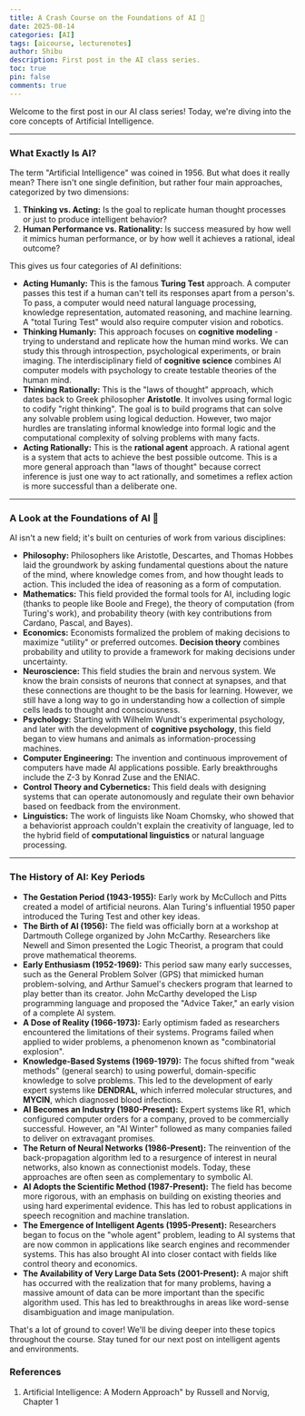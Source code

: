 ```yaml
---
title: A Crash Course on the Foundations of AI 🤖
date: 2025-08-14
categories: [AI]
tags: [aicourse, lecturenotes]
author: Shibu
description: First post in the AI class series.
toc: true
pin: false
comments: true
---
```


Welcome to the first post in our AI class series! Today, we're diving into the core concepts of Artificial Intelligence.

---

### What Exactly Is AI?

The term "Artificial Intelligence" was coined in 1956. But what does it really mean? There isn't one single definition, but rather four main approaches, categorized by two dimensions:

1. **Thinking vs. Acting:** Is the goal to replicate human thought processes or just to produce intelligent behavior?
2. **Human Performance vs. Rationality:** Is success measured by how well it mimics human performance, or by how well it achieves a rational, ideal outcome?

This gives us four categories of AI definitions:

- **Acting Humanly:** This is the famous **Turing Test** approach. A computer passes this test if a human can't tell its responses apart from a person's. To pass, a computer would need natural language processing, knowledge representation, automated reasoning, and machine learning. A "total Turing Test" would also require computer vision and robotics.
- **Thinking Humanly:** This approach focuses on **cognitive modeling** - trying to understand and replicate how the human mind works. We can study this through introspection, psychological experiments, or brain imaging. The interdisciplinary field of **cognitive science** combines AI computer models with psychology to create testable theories of the human mind.
- **Thinking Rationally:** This is the "laws of thought" approach, which dates back to Greek philosopher **Aristotle**. It involves using formal logic to codify "right thinking". The goal is to build programs that can solve any solvable problem using logical deduction. However, two major hurdles are translating informal knowledge into formal logic and the computational complexity of solving problems with many facts.
- **Acting Rationally:** This is the **rational agent** approach. A rational agent is a system that acts to achieve the best possible outcome. This is a more general approach than "laws of thought" because correct inference is just one way to act rationally, and sometimes a reflex action is more successful than a deliberate one.

---

### A Look at the Foundations of AI 🧠

AI isn't a new field; it's built on centuries of work from various disciplines:

- **Philosophy:** Philosophers like Aristotle, Descartes, and Thomas Hobbes laid the groundwork by asking fundamental questions about the nature of the mind, where knowledge comes from, and how thought leads to action. This included the idea of reasoning as a form of computation.
- **Mathematics:** This field provided the formal tools for AI, including logic (thanks to people like Boole and Frege), the theory of computation (from Turing's work), and probability theory (with key contributions from Cardano, Pascal, and Bayes).
- **Economics:** Economists formalized the problem of making decisions to maximize "utility" or preferred outcomes. **Decision theory** combines probability and utility to provide a framework for making decisions under uncertainty.
- **Neuroscience:** This field studies the brain and nervous system. We know the brain consists of neurons that connect at synapses, and that these connections are thought to be the basis for learning. However, we still have a long way to go in understanding how a collection of simple cells leads to thought and consciousness.
- **Psychology:** Starting with Wilhelm Wundt's experimental psychology, and later with the development of **cognitive psychology**, this field began to view humans and animals as information-processing machines.
- **Computer Engineering:** The invention and continuous improvement of computers have made AI applications possible. Early breakthroughs include the Z-3 by Konrad Zuse and the ENIAC.
- **Control Theory and Cybernetics:** This field deals with designing systems that can operate autonomously and regulate their own behavior based on feedback from the environment.
- **Linguistics:** The work of linguists like Noam Chomsky, who showed that a behaviorist approach couldn't explain the creativity of language, led to the hybrid field of **computational linguistics** or natural language processing.

---

### The History of AI: Key Periods

- **The Gestation Period (1943-1955):** Early work by McCulloch and Pitts created a model of artificial neurons. Alan Turing's influential 1950 paper introduced the Turing Test and other key ideas.
- **The Birth of AI (1956):** The field was officially born at a workshop at Dartmouth College organized by John McCarthy. Researchers like Newell and Simon presented the Logic Theorist, a program that could prove mathematical theorems.
- **Early Enthusiasm (1952-1969):** This period saw many early successes, such as the General Problem Solver (GPS) that mimicked human problem-solving, and Arthur Samuel's checkers program that learned to play better than its creator. John McCarthy developed the Lisp programming language and proposed the "Advice Taker," an early vision of a complete AI system.
- **A Dose of Reality (1966-1973):** Early optimism faded as researchers encountered the limitations of their systems. Programs failed when applied to wider problems, a phenomenon known as "combinatorial explosion".
- **Knowledge-Based Systems (1969-1979):** The focus shifted from "weak methods" (general search) to using powerful, domain-specific knowledge to solve problems. This led to the development of early expert systems like **DENDRAL**, which inferred molecular structures, and **MYCIN**, which diagnosed blood infections.
- **AI Becomes an Industry (1980-Present):** Expert systems like R1, which configured computer orders for a company, proved to be commercially successful. However, an "AI Winter" followed as many companies failed to deliver on extravagant promises.
- **The Return of Neural Networks (1986-Present):** The reinvention of the back-propagation algorithm led to a resurgence of interest in neural networks, also known as connectionist models. Today, these approaches are often seen as complementary to symbolic AI.
- **AI Adopts the Scientific Method (1987-Present):** The field has become more rigorous, with an emphasis on building on existing theories and using hard experimental evidence. This has led to robust applications in speech recognition and machine translation.
- **The Emergence of Intelligent Agents (1995-Present):** Researchers began to focus on the "whole agent" problem, leading to AI systems that are now common in applications like search engines and recommender systems. This has also brought AI into closer contact with fields like control theory and economics.
- **The Availability of Very Large Data Sets (2001-Present):** A major shift has occurred with the realization that for many problems, having a massive amount of data can be more important than the specific algorithm used. This has led to breakthroughs in areas like word-sense disambiguation and image manipulation.

That's a lot of ground to cover! We'll be diving deeper into these topics throughout the course. Stay tuned for our next post on intelligent agents and environments.


### References
1. Artificial Intelligence: A Modern Approach" by Russell and Norvig, Chapter 1
